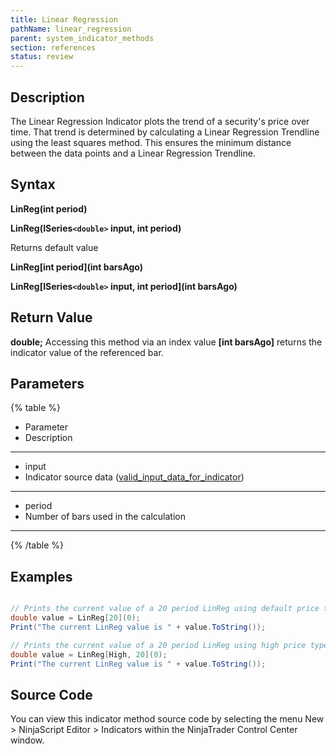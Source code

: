```yaml
---
title: Linear Regression
pathName: linear_regression
parent: system_indicator_methods
section: references
status: review
---
```


## Description

The Linear Regression Indicator plots the trend of a security's price over time. That trend is determined by calculating a Linear Regression Trendline using the least squares method. This ensures the minimum distance between the data points and a Linear Regression Trendline.

## Syntax

**LinReg(int period)**  

**LinReg(ISeries`<double>` input, int period)**

Returns default value  

**LinReg[int period](int barsAgo)**  

**LinReg[ISeries`<double>` input, int period](int barsAgo)**

## Return Value

**double;** Accessing this method via an index value **[int barsAgo]** returns the indicator value of the referenced bar.

## Parameters

{% table %}

* Parameter
* Description

---

* input
* Indicator source data ([valid_input_data_for_indicator](valid_input_data_for_indicator.md))

---

* period
* Number of bars used in the calculation

---
{% /table %}

## Examples

```csharp

// Prints the current value of a 20 period LinReg using default price type
double value = LinReg[20](0);
Print("The current LinReg value is " + value.ToString());

// Prints the current value of a 20 period LinReg using high price type
double value = LinReg[High, 20](0);
Print("The current LinReg value is " + value.ToString());
```

## Source Code

You can view this indicator method source code by selecting the menu New > NinjaScript Editor > Indicators within the NinjaTrader Control Center window.
